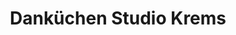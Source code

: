 ---
title: "Danküchen Studio Krems"
url: /krems-an-der-donau/dankuechen-studio-krems/
shop: Küchen
---